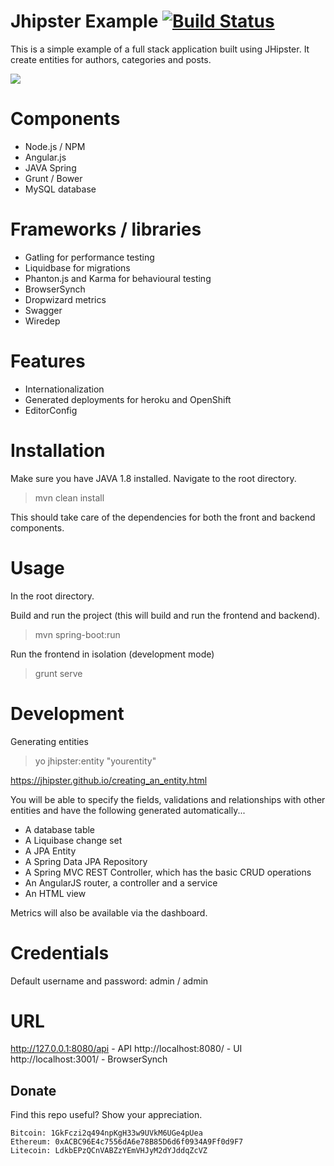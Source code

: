Jhipster Example [![Build Status](https://travis-ci.org/FintanK/jhipster-example.svg?branch=master)](https://travis-ci.org/FintanK/jhipster-example)
==========================

This is a simple example of a full stack application built using JHipster.
It create entities for authors, categories and posts.

![](http://jeffsheets.github.io/BuzzworthyJava/assets/img/hipster-logo.png)


Components
==========================

- Node.js / NPM
- Angular.js
- JAVA Spring
- Grunt / Bower
- MySQL database


Frameworks / libraries
==========================

- Gatling for performance testing
- Liquidbase for migrations
- Phanton.js and Karma for behavioural testing
- BrowserSynch
- Dropwizard metrics
- Swagger
- Wiredep

Features
==========================

- Internationalization
- Generated deployments for heroku and OpenShift
- EditorConfig


Installation
==========================

Make sure you have JAVA 1.8 installed.
Navigate to the root directory.

> mvn clean install

This should take care of the dependencies for both the front and backend components.


Usage
======

In the root directory.

Build and run the project (this will build and run the frontend and backend).

> mvn spring-boot:run

Run the frontend in isolation (development mode)

> grunt serve


Development
============

Generating entities

> yo jhipster:entity "yourentity"

https://jhipster.github.io/creating_an_entity.html

You will be able to specify the fields, validations and relationships with other entities and have the following generated automatically...

- A database table
- A Liquibase change set
- A JPA Entity
- A Spring Data JPA Repository
- A Spring MVC REST Controller, which has the basic CRUD operations
- An AngularJS router, a controller and a service
- An HTML view

Metrics will also be available via the dashboard.

Credentials
=============

Default username and password: admin / admin

URL
==========================

http://127.0.0.1:8080/api - API
http://localhost:8080/ - UI
http://localhost:3001/ - BrowserSynch

## Donate

Find this repo useful? Show your appreciation.

```
Bitcoin: 1GkFczi2q494npKgH33w9UVkM6UGe4pUea
Ethereum: 0xACBC96E4c7556dA6e78B85D6d6f0934A9Ff0d9F7
Litecoin: LdkbEPzQCnVABZzYEmVHJyM2dYJddqZcVZ
```
